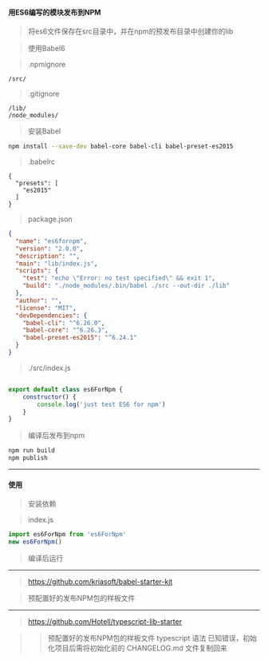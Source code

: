 #### 用ES6编写的模块发布到NPM

>将es6文件保存在src目录中，并在npm的预发布目录中创建你的lib

>使用Babel6

>.npmignore

```
/src/
```

>.gitignore

```
/lib/
/node_modules/
```

>安装Babel

```bash
npm install --save-dev babel-core babel-cli babel-preset-es2015
```

>.babelrc

```.babelrc
{
  "presets": [
    "es2015"
  ]
}

```

>package.json

```package.json
{
  "name": "es6fornpm",
  "version": "2.0.0",
  "description": "",
  "main": "lib/index.js",
  "scripts": {
    "test": "echo \"Error: no test specified\" && exit 1",
    "build": "./node_modules/.bin/babel ./src --out-dir ./lib"
  },
  "author": "",
  "license": "MIT",
  "devDependencies": {
    "babel-cli": "^6.26.0",
    "babel-core": "^6.26.3",
    "babel-preset-es2015": "^6.24.1"
  }
}
```

>./src/index.js

```javascript

export default class es6ForNpm {
    constructor() {
        console.log('just test ES6 for npm')
    }
}

```

>编译后发布到npm

```bash
npm run build
npm publish
```
***

#### 使用
>安装依赖

>index.js

```javascript
import es6ForNpm from 'es6ForNpm'
new es6ForNpm()
```
>编译后运行

***
>https://github.com/kriasoft/babel-starter-kit

>预配置好的发布NPM包的样板文件

***
>https://github.com/Hotell/typescript-lib-starter

>>预配置好的发布NPM包的样板文件 typescript 语法
>已知错误，初始化项目后需将初始化前的 CHANGELOG.md 文件复制回来